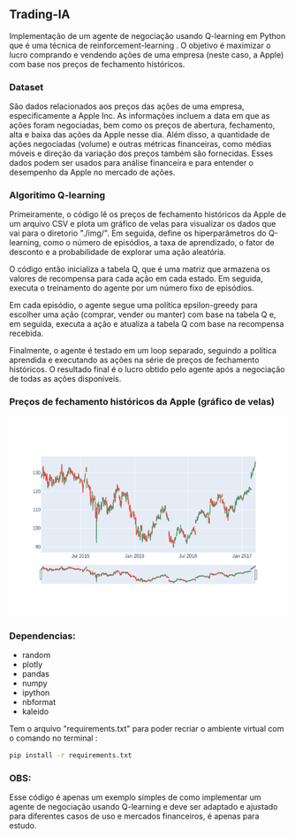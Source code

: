 ## Trading-IA

Implementação de um agente de negociação usando Q-learning em Python que é uma técnica de reinforcement-learning . O objetivo é maximizar o lucro comprando e vendendo ações de uma empresa (neste caso, a Apple) com base nos preços de fechamento históricos.

### Dataset
 São dados relacionados aos preços das ações de uma empresa, especificamente a Apple Inc. As informações incluem a data em que as ações foram negociadas, bem como os preços de abertura, fechamento, alta e baixa das ações da Apple nesse dia. Além disso, a quantidade de ações negociadas (volume) e outras métricas financeiras, como médias móveis e direção da variação dos preços também são fornecidas. Esses dados podem ser usados para análise financeira e para entender o desempenho da Apple no mercado de ações.

### Algoritimo Q-learning

Primeiramente, o código lê os preços de fechamento históricos da Apple de um arquivo CSV e plota um gráfico de velas para visualizar os dados que vai para o diretorio "./img/". Em seguida, define os hiperparâmetros do Q-learning, como o número de episódios, a taxa de aprendizado, o fator de desconto e a probabilidade de explorar uma ação aleatória.

O código então inicializa a tabela Q, que é uma matriz que armazena os valores de recompensa para cada ação em cada estado. Em seguida, executa o treinamento do agente por um número fixo de episódios.

Em cada episódio, o agente segue uma política epsilon-greedy para escolher uma ação (comprar, vender ou manter) com base na tabela Q e, em seguida, executa a ação e atualiza a tabela Q com base na recompensa recebida.

Finalmente, o agente é testado em um loop separado, seguindo a política aprendida e executando as ações na série de preços de fechamento históricos. O resultado final é o lucro obtido pelo agente após a negociação de todas as ações disponíveis.

### Preços de fechamento históricos da Apple (gráfico de velas) 

![data](./img/candlestick.png)

### Dependencias:
- random
- plotly
- pandas
- numpy 
- ipython
- nbformat
- kaleido

Tem o arquivo "requirements.txt" para poder recriar o ambiente virtual com o comando no terminal :
```sh
pip install -r requirements.txt
```
### OBS:
Esse código é apenas um exemplo simples de como implementar um agente de negociação usando Q-learning e deve ser adaptado e ajustado para diferentes casos de uso e mercados financeiros, é apenas para estudo.
